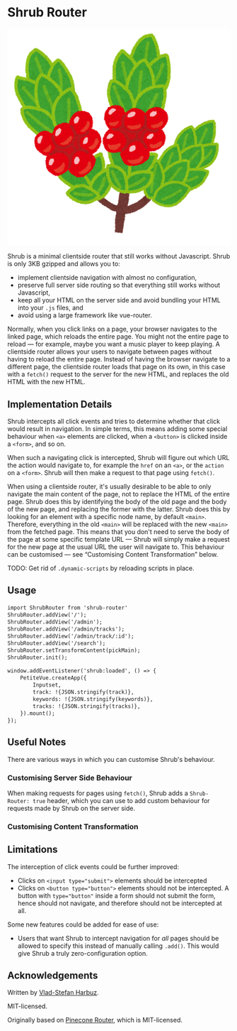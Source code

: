 # Shrub Router

![A cartoon illustration of a fruit-bearing bush](images/hawaii_ohelo_berry.png)

Shrub is a minimal clientside router that still works without Javascript. Shrub is only 3KB gzipped and allows you to:

* implement clientside navigation with almost no configuration,
* preserve full server side routing so that everything still works without Javascript,
* keep all your HTML on the server side and avoid bundling your HTML into your `.js` files, and
* avoid using a large framework like vue-router.

Normally, when you click links on a page, your browser navigates to the linked page, which reloads the entire page. You
might not the entire page to reload — for example, maybe you want a music player to keep playing. A clientside router
allows your users to navigate between pages without having to reload the entire page. Instead of having the browser
navigate to a different page, the clientside router loads that page on its own, in this case with a `fetch()` request to
the server for the new HTML, and replaces the old HTML with the new HTML.

## Implementation Details

Shrub intercepts all click events and tries to determine whether that click would result in navigation. In simple terms,
this means adding some special behaviour when `<a>` elements are clicked, when a `<button>` is clicked inside a
`<form>`, and so on.

When such a navigating click is intercepted, Shrub will figure out which URL the action would navigate to, for example
the `href` on an `<a>`, or the `action` on a `<form>`. Shrub will then make a request to that page using `fetch()`.

When using a clientside router, it's usually desirable to be able to only navigate the main content of the page, not to
replace the HTML of the entire page. Shrub does this by identifying the body of the old page and the body of the new
page, and replacing the former with the latter. Shrub does this by looking for an element with a specific node name, by
default `<main>`. Therefore, everything in the old `<main>` will be replaced with the new `<main>` from the fetched
page. This means that you don't need to serve the body of the page at some specific template URL — Shrub will simply
make a request for the new page at the usual URL the user will navigate to. This behaviour can be customised — see
“Customising Content Transformation” below.

TODO: Get rid of `.dynamic-scripts` by reloading scripts in place.

## Usage

```
import ShrubRouter from 'shrub-router'
ShrubRouter.addView('/');
ShrubRouter.addView('/admin');
ShrubRouter.addView('/admin/tracks');
ShrubRouter.addView('/admin/track/:id');
ShrubRouter.addView('/search');
ShrubRouter.setTransformContent(pickMain);
ShrubRouter.init();
```

```
window.addEventListener('shrub:loaded', () => {
	PetiteVue.createApp({
		Inputset,
		track: !{JSON.stringify(track)},
		keywords: !{JSON.stringify(keywords)},
		tracks: !{JSON.stringify(tracks)},
	}).mount();
});
```

## Useful Notes

There are various ways in which you can customise Shrub's behaviour.

### Customising Server Side Behaviour

When making requests for pages using `fetch()`, Shrub adds a `Shrub-Router: true` header, which you can use to add
custom behaviour for requests made by Shrub on the server side.

### Customising Content Transformation

## Limitations

The interception of click events could be further improved:

* Clicks on `<input type="submit">` elements should be intercepted
* Clicks on `<button type="button">` elements should not be intercepted. A button with `type="button"` inside a form
	should not submit the form, hence should not navigate, and therefore should not be intercepted at all.

Some new features could be added for ease of use:

* Users that want Shrub to intercept navigation for _all_ pages should be allowed to specify this instead of manually
	calling `.add()`. This would give Shrub a truly zero-configuration option.

## Acknowledgements

Written by [Vlad-Stefan Harbuz](https://vladh.net).

MIT-licensed.

Originally based on [Pinecone Router](https://github.com/pinecone-router/router), which is MIT-licensed.

